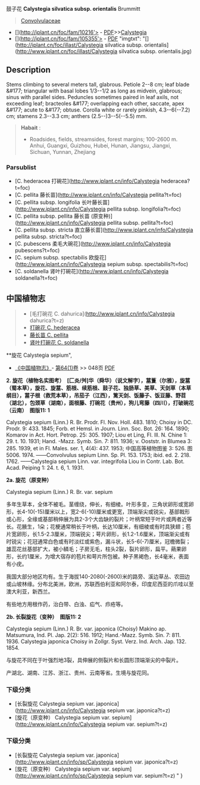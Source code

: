鼓子花 **Calystegia silvatica subsp. orientalis** Brummitt

> [Convolvulaceae](http://www.iplant.cn/info/Convolvulaceae?t=foc)
* [](http://iplant.cn/foc/fam/10216'> - [PDF](http://iplant.cn/foc/pdf/Convolvulaceae.pdf)>>[Calystegia](http://www.iplant.cn/info/Calystegia?t=foc)
* [](http://iplant.cn/foc/fam/105355'> - [PDF](http://www.iplant.cn/foc/pdf/Calystegia.pdf)
  "imgtxt": "[](http://iplant.cn/foc/illast/Calystegia silvatica subsp. orientalis](http://www.iplant.cn/foc/illast/Calystegia silvatica subsp. orientalis.jpg)

## Description

Stems climbing to several meters tall, glabrous. Petiole 2--8 cm; leaf blade &amp;#177; triangular with basal lobes 1/3--1/2 as long as midvein, glabrous; sinus with parallel sides. Peduncles sometimes paired in leaf axils, not exceeding leaf; bracteoles &amp;#177; overlapping each other, saccate, apex &amp;#177; acute to &amp;#177; obtuse. Corolla white or rarely pinkish, 4.3--6(--7.2) cm; stamens 2.3--3.3 cm; anthers (2.5--)3--5(--5.5) mm.

> **Habait** : 
>* Roadsides, fields, streamsides, forest margins; 100-2600 m. Anhui, Guangxi, Guizhou, Hubei, Hunan, Jiangsu, Jiangxi, Sichuan, Yunnan, Zhejiang


### Parsublist

* [C.  hederacea  打碗花](http://www.iplant.cn/info/Calystegia hederacea?t=foc)
* [C.  pellita  藤长苗](http://www.iplant.cn/info/Calystegia pellita?t=foc)
* [C.  pellita subsp. longifolia  长叶藤长苗](http://www.iplant.cn/info/Calystegia pellita subsp. longifolia?t=foc)
* [C.  pellita subsp. pellita  藤长苗 (原变种)](http://www.iplant.cn/info/Calystegia pellita subsp. pellita?t=foc)
* [C.  pellita subsp. stricta  直立藤长苗](http://www.iplant.cn/info/Calystegia pellita subsp. stricta?t=foc)
* [C.  pubescens  柔毛大碗花](http://www.iplant.cn/info/Calystegia pubescens?t=foc)
* [C.  sepium subsp. spectabilis  欧旋花](http://www.iplant.cn/info/Calystegia sepium subsp. spectabilis?t=foc)
* [C.  soldanella  肾叶打碗花](http://www.iplant.cn/info/Calystegia soldanella?t=foc)

## 中国植物志

> * [毛打碗花  C.  dahurica](http://www.iplant.cn/info/Calystegia dahurica?t=z)
> * [打碗花  C.  hederacea](Calystegia-hederacea-打碗花.md)
> * [藤长苗  C.  pellita](Calystegia-pellita-藤长苗.md)
> * [肾叶打碗花  C.  soldanella](Calystegia-soldanella-肾叶打碗花.md)

**旋花 Calystegia sepium",


* [《中国植物志》](http://www.iplant.cn/frps)- [第64(1)卷](http://www.iplant.cn/frps/vol/64(1)) >> 048页 [PDF](http://www.iplant.cn/frps/pdf/64(1)/048.pdf)

**2. 旋花（植物名实图考）　[匚炎/舛]华（舜华）（说文解字），葍藑（尔雅），旋葍（蜀本草），旋花、旋葍、筋根、续筋根、鼓子花、独肠草、美草、天剑草（本草纲目），葍子根（救荒本草），吊茄子（江西），篱天剑、饭藤子、饭豆藤、野苕（湖北），包颈草（湖南），面根藤、打碗花（贵州），狗儿弯藤（四川），打破碗花（云南）　图版11: 1**

Calystegia sepium (Linn.) R. Br. Prodr. Fl. Nov. Holl. 483. 1810; Choisy in DC. Prodr. 9: 433. 1845; Forb. et Hemsl. in Journ. Linn. Soc. Bot. 26: 164. 1890; Komarov in Act. Hort. Petrop. 25: 305. 1907; Liou et Ling, Fl. Ill. N. Chine 1: 29. t. 10. 1931; Hand. -Mazz. Symb. Sin. 7: 811. 1936; v. Ooststr. in Blumea 3: 285. 1939, et in Fl. Males. ser. 1, 4(4): 437. 1953; 中国高等植物图鉴 3: 526. 图5006. 1974. ——Convolvulus sepium Linn. Sp. Pl. 153. 1753; ibid. ed. 2. 218. 1762. ——Calystegia sepium Linn. var. integrifolia Liou in Contr. Lab. Bot. Acad. Peiping 1: 24. t. 6, 1. 1931.

**2a. 旋花（原变种）**

Calystegia sepium (Linn.) R. Br. var. sepium

多年生草本，全体不被毛。茎缠绕，伸长，有细棱。叶形多变，三角状卵形或宽卵形，长4-10(-15)厘米以上，宽2-6(-10)厘米或更宽，顶端渐尖或锐尖，基部戟形或心形，全缘或基部稍伸展为具2-3个大齿缺的裂片；叶柄常短于叶片或两者近等长。花腋生，1朵；花梗通常稍长于叶柄，长达10厘米，有细棱或有时具狭翅；苞片宽卵形，长1.5-2.3厘米，顶端锐尖；萼片卵形，长1.2-1.6厘米，顶端渐尖或有时锐尖；花冠通常白色或有时淡红或紫色，漏斗状，长5-6(-7)厘米，冠檐微裂；雄蕊花丝基部扩大，被小鳞毛；子房无毛，柱头2裂，裂片卵形，扁平。蒴果卵形，长约1厘米，为增大宿存的苞片和萼片所包被。种子黑褐色，长4毫米，表面有小疣。

我国大部分地区均有。生于海拔140-2080(-2600)米的路旁、溪边草丛、农田边或山坡林缘。分布北美洲，欧洲，苏联西伯利亚和阿尔泰，印度尼西亚的爪哇以至澳大利亚，新西兰。

有些地方用根作药，治白带、白浊、疝气、疖疮等。

**2b. 长裂旋花（变种）　图版11: 2**

Calystegia sepium (Linn.) R. Br. var. japonica (Choisy) Makino ap. Matsumura, Ind. Pl. Jap. 2(2): 516. 1912; Hand.-Mazz. Symb. Sin. 7: 811. 1936. Calystegia japonica Choisy in Zollgr. Syst. Verz. Ind. Arch. Jap. 132. 1854.

与旋花不同在于叶强烈地3裂，具伸展的侧裂片和长圆形顶端渐尖的中裂片。

产湖北、湖南、江苏、浙江、贵州、云南等省。生境与旋花同。

### 下级分类
* [长裂旋花  Calystegia sepium var. japonica](http://www.iplant.cn/info/Calystegia sepium var. japonica?t=z)
* [旋花（原变种）  Calystegia sepium var. sepium](http://www.iplant.cn/info/Calystegia sepium var. sepium?t=z)

### 下级分类
* [长裂旋花  Calystegia sepium var. japonica](http://www.iplant.cn/info/sp/Calystegia sepium var. japonica?t=z)
* [旋花（原变种）  Calystegia sepium var. sepium](http://www.iplant.cn/info/sp/Calystegia sepium var. sepium?t=z)
"
}